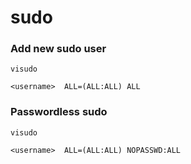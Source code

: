 # sudo

### Add new sudo user

```
visudo

<username>  ALL=(ALL:ALL) ALL
```


### Passwordless sudo

```
visudo

<username>  ALL=(ALL:ALL) NOPASSWD:ALL
```
